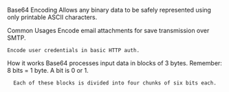 Base64 Encoding
  Allows any binary data to be safely represented using only printable ASCII characters.

  Common Usages
    Encode email attachments for save transmission over SMTP.

    Encode user credentials in basic HTTP auth.

  How it works
    Base64 processes input data in blocks of 3 bytes.
      Remember: 8 bits = 1 byte.  A bit is 0 or 1.
      
      Each of these blocks is divided into four chunks of six bits each.
